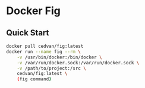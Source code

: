 # Docker Fig

## Quick Start

```bash
docker pull cedvan/fig:latest
docker run --name fig --rm \
    -v /usr/bin/docker:/bin/docker \
    -v /var/run/docker.sock:/var/run/docker.sock \
    -v /path/to/project:/src \
    cedvan/fig:latest \
    (fig command)
```